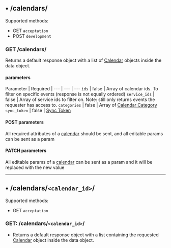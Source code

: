 ## • /calendars/

Supported methods:

* GET `acceptation`
* POST `development`

### GET /calendars/

Returns a default response object with a list of [Calendar](/rest-api/objects/#calendar) objects inside the data object.

#### parameters

Parameter | Required | 
--- | --- | --- 
`ids` | false | Array of calendar ids. To filter on specific events (response is not equally ordered)
`service_ids` | false | Array of service ids to filter on. Note: still only returns events the requester has access to.
`categories` | false | Array of [Calendar Category](/rest-api/objects/#calendar)
`sync_token` | false | [Sync Token](/rest-api/usage/#sync-token)
<br>

#### POST parameters

All required attributes of a [calendar](/rest-api/objects/#calendar) should be sent, and all editable params can be sent as a param

#### PATCH parameters

All editable params of a [calendar](/rest-api/objects/#calendar) can be sent as a param and it will be replaced with the new value

---------------------------------------

## • /calendars/`<calendar_id>`/

Supported methods:

* GET `acceptation`

### GET: /calendars/`<calendar_id>`/

* Returns a default response object with a list containing the requested [Calendar](/rest-api/objects/#calendar) object inside the data object.